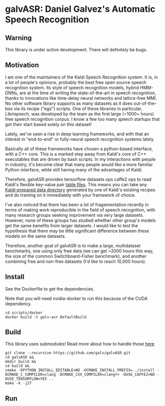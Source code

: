 # galvASR: Daniel Galvez's Automatic Speech Recognition

## Warning

This library is under active development. There will definitely be bugs.

## Motivation

I am one of the maintainers of the Kaldi Speech Recognition system. It
is, in a lot of people's opinions, probably the best free open source
speech recognition system. Its style of speech recognition models,
hybrid HMM-DNNs, are at the time of writing the state-of-the-art in
speech recognition, thanks to innovations like time-delay neural
networks and lattice-free MMI. No other software library supports as
many datasets as it does out-of-the-box via its recipe ("egs")
scripts. One of these libraries in particular, Librispeech, was
developed by the team as the first large (~1000+ hours) free speech
recognition corpus. I know a few too many speech startups that got
their start based solely on this dataset!

Lately, we've seen a rise in deep learning frameworks, and with that
an interest in "end-to-end" or fully-neural speech recognition systems
lately.

Basically all of these frameworks have chosen a python-based
interface, with a C++ core. This is a marked step away from Kaldi's
core of C++ executables that are driven by bash scripts. In my
interactions with people in industry, it's become clear that many
people would like a more familiar Python interface, while still having
many of the advantages of Kaldi.

Therefore, galvASR provides tensorflow datasets ops caffe2 ops to read
Kaldi's flexible key-value pair [table
files](http://kaldi-asr.org/doc/io_tut.html). This means you can take
any [Kaldi-prepared data
directory](http://kaldi-asr.org/doc/data_prep.html) generated by one
of Kaldi's existing recipes and do training on it immediately with
your framework of choice.

I've also noticed that there has been a lot of fragementation recently
in terms of making work reproducible in the field of speech
recognition, with many research groups seeking improvement via very
large datasets. However, none of these groups has studied whether
other group's models get the same benefits from larger datasets. I
would like to test the hypothesis that there may be little significant
difference between these models on the same datasets.

Therefore, another goal of galvASR is to make a large, multidataset
benchmarks, one using only free data (we can get ~2000 hours this way,
the size of the common Switchboard-Fisher benchmark), and another
combining free and non-free datasets (I'd like to reach 10,000 hours).

## Install

See the Dockerfile to get the dependencies.

Note that you will need nvidia-docker to run this because of the CUDA
dependency.

```
cd scripts/docker
docker build -t galv-asr DefaultBuild
```

## Build

This library uses submodules! Read more about how to handle those [here](https://stackoverflow.com/a/1032653/3469721)

```
git clone --recursive https://github.com/galv/galvASR.git
cd galvASR &&
mkdir build &&
cd build &&
cmake -DPYTHON_INSTALL_EDITABLE=NO -DCMAKE_INSTALL_PREFIX=../install -DCMAKE_C_COMPILER=clang -DCMAKE_CXX_COMPILER=clang++ -DUSE_CAFFE2=NO -DUSE_TENSORFLOW=YES ..
make -k -j27
```

## Run
